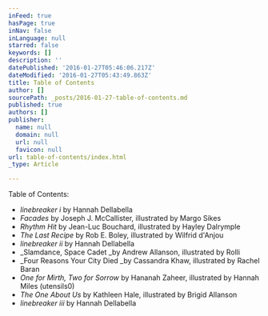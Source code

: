 ```yaml
---
inFeed: true
hasPage: true
inNav: false
inLanguage: null
starred: false
keywords: []
description: ''
datePublished: '2016-01-27T05:46:06.217Z'
dateModified: '2016-01-27T05:43:49.863Z'
title: Table of Contents
author: []
sourcePath: _posts/2016-01-27-table-of-contents.md
published: true
authors: []
publisher:
  name: null
  domain: null
  url: null
  favicon: null
url: table-of-contents/index.html
_type: Article

---
```

Table of Contents:

* _linebreaker i_ by Hannah Dellabella
* _Facades_ by Joseph J. McCallister, illustrated by Margo Sikes 
* _Rhythm Hit_ by Jean-Luc Bouchard, illustrated by Hayley Dalrymple
* _The Last Recipe_ by Rob E. Boley, illustrated by Wilfrid d'Anjou
* _linebreaker ii_ by Hannah Dellabella
* _Slamdance, Space Cadet _by Andrew Allanson, illustrated by Rolli
* _Four Reasons Your City Died _by Cassandra Khaw, illustrated by Rachel Baran
* _One for Mirth, Two for Sorrow_ by Hananah Zaheer, illustrated by Hannah Miles (utensils0)
* _The One About Us_ by Kathleen Hale, illustrated by Brigid Allanson
* _linebreaker iii_ by Hannah Dellabella